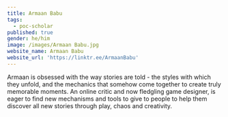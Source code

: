 ```yaml
---
title: Armaan Babu
tags:
  - poc-scholar
published: true
gender: he/him
image: /images/Armaan Babu.jpg
website_name: Armaan Babu
website_url: 'https://linktr.ee/ArmaanBabu'
---
```


Armaan is obsessed with the way stories are told - the styles with which they unfold, and the mechanics that somehow come together to create truly memorable moments. An online critic and now fledgling game designer, is eager to find new mechanisms and tools to give to people to help them discover all new stories through play, chaos and creativity. 
